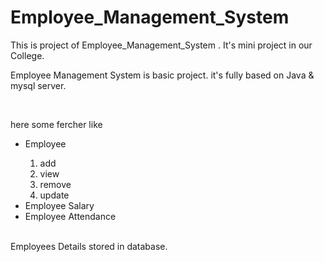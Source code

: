 # Employee_Management_System
This is project of  Employee_Management_System . It's mini project in our College.

<p>
  Employee Management System is basic project. it's fully based on Java & mysql server.
</p>
<br>
<p>
  here some fercher like  </br>
<ul>
  <li>Employee </br></li>
<ol>
  <li> add </li>
  <li> view </li>
  <li> remove </li>
  <li> update </li>
</ol>
<li>Employee Salary </br></li>
<li>Employee Attendance </br></li>
</ul>
</br>  Employees Details stored in database.
</p>